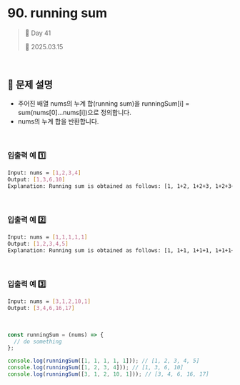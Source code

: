# 90. running sum

> 🌻 Day 41
>
> 📅 2025.03.15

<br>

## 📍 문제 설명

- 주어진 배열 nums의 누계 합(running sum)을 runningSum[i] = sum(nums[0]...nums[i])으로 정의합니다.
- nums의 누계 합을 반환합니다.

<br>

### 입출력 예 1️⃣

```bash
Input: nums = [1,2,3,4]
Output: [1,3,6,10]
Explanation: Running sum is obtained as follows: [1, 1+2, 1+2+3, 1+2+3+4].
```

<br>

### 입출력 예 2️⃣

```bash
Input: nums = [1,1,1,1,1]
Output: [1,2,3,4,5]
Explanation: Running sum is obtained as follows: [1, 1+1, 1+1+1, 1+1+1+1, 1+1+1+1+1].
```

<br>

### 입출력 예 3️⃣

```bash
Input: nums = [3,1,2,10,1]
Output: [3,4,6,16,17]
```

<br>

```javascript
const runningSum = (nums) => {
  // do something
};

console.log(runningSum([1, 1, 1, 1, 1])); // [1, 2, 3, 4, 5]
console.log(runningSum([1, 2, 3, 4])); // [1, 3, 6, 10]
console.log(runningSum([3, 1, 2, 10, 1])); // [3, 4, 6, 16, 17]
```
